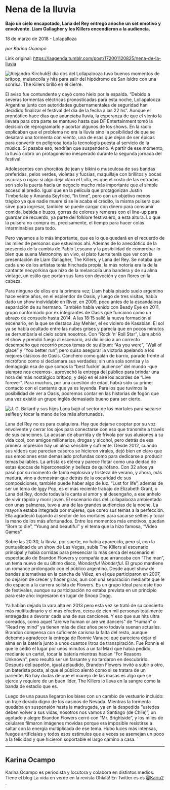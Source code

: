 # Nena de la lluvia

**Bajo un cielo encapotado, Lana del Rey entregó anoche un set emotivo y envolvente. Liam Gallagher y los Killers encendieron a la audiencia.**

18 de marzo de 2018 - Lolapalloza

_por Karina Ocampo_

Link original: https://laagenda.tumblr.com/post/172001120825/nena-de-la-lluvia

![Alejandro Kirchuk](https://64.media.tumblr.com/22915f43d8f5f9deae2bfa56d6d801cd/tumblr_inline_pk0o25ncnB1t6q87u_500.jpg)El día dos del Lollapalooza tuvo buenos momentos de britpop, melancolía y hits para salir del hipódromo de San Isidro con una sonrisa. The Killers brilló en el cierre. 

El aviso fue contundente y cayó como hielo por la espalda. “Debido a severas tormentas eléctricas pronosticadas para esta noche, Lollapalooza Argentina junto con autoridades gubernamentales de seguridad han decidido finalizar el festival del día de la fecha a las 22 hs”. Aunque el pronóstico hace días que anunciaba lluvia, la esperanza de que el viento la llevara para otra parte se mantuvo hasta que DF Entertainment tomó la decisión de reprogramarlo y acortar algunos de los shows. En la radio explicaban que el problema no era la lluvia sino la posibilidad de que se desatara una tormenta con viento, una de esas que dejan de ser épicas para convertir en peligrosa toda la tecnología puesta al servicio de la música. Si pasaba eso, tendrían que suspenderlo. A partir de ese momento, la lluvia cobró un protagonismo inesperado durante la segunda jornada del festival.

Adolescentes con shorcitos de jean y bikini o musculosa de sus bandas preferidas, pelos verdes, violetas y fucsias, maquillaje con brillitos y bocas oscuras o rojas: si algo deja claro el Lolla, es que el costo de las entradas son solo la puerta hacia un negocio mucho más importante que el simple acceso al predio. Igual que en la película que protagonizan Justin Timberlake y Amanda Seyfried, “In time”, pero con un objetivo menos trágico ya que nadie muere si se le acaba el crédito, la misma pulsera que sirve para ingresar, también se puede cargar con dinero para consumir comida, bebida o buzos, gorras de colores y remeras con el line-up para guardar de recuerdo, ya parte del folklore festivalero, a esta altura. Lo que la pulsera no compra es, precisamente, el tiempo para hacer colas interminables para todo. 

Pero vayamos a lo más importante, que es lo que quedará en el recuerdo de las miles de personas que estuvimos ahí. Además de lo anecdótico de la presencia de la cumbia de Pablo Lescano y la posibilidad de comprobar lo bien que suena Metronomy  en vivo, el plato fuerte tenía que ver con la presentación de Liam Gallagher, The Killers, y Lana del Rey. Se notaba que cada uno de los artistas tenía hinchada propia, la más notoria era la de la cantante neoyorkina que hizo de la melancolía una bandera y de su alma vintage, un estilo  que portan sus fans con devoción y con flores en la cabeza. 

Para ninguno de ellos era la primera vez; Liam había pisado suelo argentino hace veinte años, en el esplendor de Oasis, y luego de tres visitas, había dado un show inolvidable en River, en 2009, poco antes de la escandalosa separación de su hermano. También había venido con Beady Eye en 2011, grupo conformado por ex integrantes de Oasis que funcionó como un abrazo de consuelo hasta 2014.  A las 18:15 salió la nueva formación al escenario, en la que se destaca Jay Mehler, el ex violero de Kasabian. El sol ya se había ocultado entre las nubes grises y parecía que en pocos minutos se derrumbaría el cielo sobre nosotros. Con “Rock ‘n’ Roll Star”, Liam abrió el show y prendió fuego al escenario, así dio inicio a un correcto desempeño que recorrió pocos temas de su álbum: “As you were”, “Wall of glace” y “You better run”, pero quiso asegurar la victoria apelando a los mejores clásicos de Oasis. Canchero como galán de barrio, parado frente al micrófono como si declamara sus verdades; sin una sola sonrisa y la demagogia esa de que somos la “best fuckin’ audience” del mundo -que siempre nos creemos-, aprovechó la entrega del público para brindar una hora del más nostálgico britpop, y dejó en el aire los acordes de “Live forever”. Para muchos, por una cuestión de edad, habrá sido su primer contacto con el cantante que ya es leyenda. Para los que tuvimos la posibilidad de ver a Oasis, podremos contar en las historias de fogón que una vez existió un grupo inglés demasiado bueno para ser cierto.  

![J. G. Ballard y sus hijos](https://64.media.tumblr.com/22915f43d8f5f9deae2bfa56d6d801cd/tumblr_inline_pk0o25ncnB1t6q87u_500.jpg) Lana bajó al sector de los mortales para sacarse selfies y tocar la mano de los más afortunados.


Lana del Rey no es para cualquiera. Hay que dejarse cooptar por su voz envolvente y cerrar los ojos para conectarse con eso que transmite a través de sus canciones. La acusan de aburrida y de frívola por sus alusiones a su vida cool, con amigos millonarios, drogas y alcohol, pero detrás de esa primera impresión hay un alma sensible y sufriente. Desde 2012, cuando sus videos que parecían caseros se hicieron virales, dejó bien en claro que sus emociones eran demasiado profundas como para dedicarse a producir temas bailables. La artista es etérea y parece flotar como una deidad de estas épocas de hiperconexión y belleza de quirófano. Con 32 años ya pasó por su momento de fama explosiva y tristeza de verano, y ahora, más madura, vino a demostrar que detrás de la oscuridad de sus composiciones, también puede haber algo de luz. “Lust for life”, además de ser un tema de Iggy Pop, es el más reciente trabajo de Elizabeth Grant, o Lana del Rey, donde todavía le canta al amor y al desengaño, a ese anhelo de vivir rápido y morir joven. El escenario dos del Lollapalooza ambientado con unas palmeras, tuvo a una de las grandes audiencias de la noche. La mayoría estaba integrada por mujeres, que coreó sus temas a la perfección. Ella agradeció bajando al sector de los mortales para sacarse selfies y tocar la mano de los más afortunados. Entre los momentos más emotivos, quedan “Born to die”, “Young and beautiful” y el tema que la hizo famosa, “Video Games”. 

Sobre las 20:30, la lluvia, por suerte, no había aparecido, pero sí, con la puntualidad de un show de Las Vegas, subía The Killers al escenario principal y había corridas para presenciar lo más cerca del escenario el espectáculo de Brandon Flowers y compañía que arrancaba  con “The man”, un tema nuevo de su último disco, *Wonderful Wonderful*. El grupo mantiene un romance prolongado con el público argentino. Desde aquel show de bandas alternativas en la cancha de Vélez, en el que participaron en 2007, no dejaron de crecer y hacer giras, aun con una separación mediante que le dio espacio a la carrera solista de Flowers. Es un grupo ideal para este tipo de festivales, aunque su participación no estaba prevista en un principio para este año: ingresaron en lugar de Snoop Dogg. 

Ya habían dejado la vara alta en 2013 pero esta vez se trató de su concierto más multitudinario y el más efectivo, cerca de cien mil personas totalmente entregadas a devorar cada una de sus canciones. Y eso que sus hits ultra coreados, como aquel “are we human or are we dancers” de “Human” o “Read my mind” ya tienen más de diez años pero todavía suenan actuales. Brandon compensa con suficiente carisma la falta del resto, aunque debemos  agradecer la entrega de Ronnie Vanucci que pareciera dejar el alma en la batería junto a unos cuantos litros de transpiración. Fue Ronnie el que le cedió el lugar por unos minutos a un tal Maxi que había pedido, mediante un cartel, tocar la batería mientras hacían “For Reasons Unknown”, pero resultó ser un farsante y no tardaron en descubrirlo. Después del papelón, igual aplaudido, Brandon Flowers invitó a subir a otro, un baterista posta, al que el público alentó como si se tratara de un pariente. No hay dudas de que el manejo de las masas es algo que se ejerce y requiere de un buen líder, The Killers lo lleva en la sangre como la banda de estadio que es. 

Luego de una pausa llegaron los bises con un cambio de vestuario incluido: un traje dorado digno de los casinos de Nevada. Mientras la tormenta quedaba en suspensión hasta la madrugada, ya en la despedida “ustedes deben volver a sus vidas, nosotros nos vamos a Santiago (de Chile)”, un agotado y alegre Brandon Flowers cerró con “Mr. Brightside”, y los miles de celulares filmaron imágenes movidas porque era imposible resistirse a saltar con la energía multiplicada de ese tema. Hubo luces más intensas, fuegos artificiales y todos esos estímulos que a veces se asemejan un poco a la felicidad y que hicieron soportable el largo camino a casa.  `



---

Karina Ocampo
-------------

Karina Ocampo es periodista y locutora y colabora en distintos medios. Tiene el blog La vida en verde en la revista Ohlalá! En Twitter es es [@Kariu2](https://twitter.com/Kariu2?lang=es) . 

